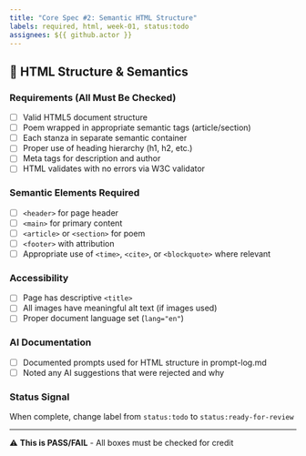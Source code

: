 ```yaml
---
title: "Core Spec #2: Semantic HTML Structure"
labels: required, html, week-01, status:todo
assignees: ${{ github.actor }}
---
```


## 📄 HTML Structure & Semantics

### Requirements (All Must Be Checked)
- [ ] Valid HTML5 document structure
- [ ] Poem wrapped in appropriate semantic tags (article/section)
- [ ] Each stanza in separate semantic container
- [ ] Proper use of heading hierarchy (h1, h2, etc.)
- [ ] Meta tags for description and author
- [ ] HTML validates with no errors via W3C validator

### Semantic Elements Required
- [ ] `<header>` for page header
- [ ] `<main>` for primary content
- [ ] `<article>` or `<section>` for poem
- [ ] `<footer>` with attribution
- [ ] Appropriate use of `<time>`, `<cite>`, or `<blockquote>` where relevant

### Accessibility
- [ ] Page has descriptive `<title>`
- [ ] All images have meaningful alt text (if images used)
- [ ] Proper document language set (`lang="en"`)

### AI Documentation
- [ ] Documented prompts used for HTML structure in prompt-log.md
- [ ] Noted any AI suggestions that were rejected and why

### Status Signal
When complete, change label from `status:todo` to `status:ready-for-review`

---
⚠️ **This is PASS/FAIL** - All boxes must be checked for credit